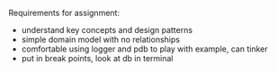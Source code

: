 [//]: <> (name: First Steps with SQL Alchemy)
[//]: <> (author: Iain Duncan)
[//]: <> (type: content)
[//]: <> (time: )

Requirements for assignment:
*	understand key concepts and design patterns
*	simple domain model with no relationships
*	comfortable using logger and pdb to play with example, can tinker
*	put in break points, look at db in terminal
